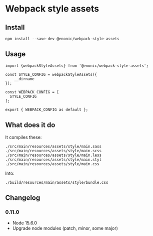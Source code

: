 # Webpack style assets

## Install

```
npm install --save-dev @enonic/webpack-style-assets
```

## Usage

```
import {webpackStyleAssets} from '@enonic/webpack-style-assets';

const STYLE_CONFIG = webpackStyleAssets({
	__dirname
});

const WEBPACK_CONFIG = [
  STYLE_CONFIG
];

export { WEBPACK_CONFIG as default };
```

## What does it do

It compiles these:
```
./src/main/resources/assets/style/main.sass
./src/main/resources/assets/style/main.scss
./src/main/resources/assets/style/main.less
./src/main/resources/assets/style/main.styl
./src/main/resources/assets/style/main.css
```

Into:
```
./build/resources/main/assets/style/bundle.css
```

## Changelog

### 0.11.0

* Node 15.6.0
* Upgrade node modules (patch, minor, some major)
